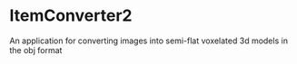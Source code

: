 # ItemConverter2
An application for converting images into semi-flat voxelated 3d models in the obj format
